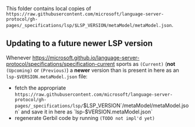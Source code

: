 This folder contains local copies of `https://raw.githubusercontent.com/microsoft/language-server-protocol/gh-pages/_specifications/lsp/$LSP_VERSION/metaModel/metaModel.json`.

## Updating to a future newer LSP version

Whenever https://microsoft.github.io/language-server-protocol/specifications/specification-current sports as `(Current)` (__not__ `(Upcoming)` or `(Previous)`) a **newer** version than is present in here as an `lsp-$VERSION.metaModel.json` file:

- fetch the appropriate `https://raw.githubusercontent.com/microsoft/language-server-protocol/gh-pages/_specifications/lsp/`$LSP_VERSION`/metaModel/metaModel.json` and save it in here as `lsp-$VERSION.metaModel.json`
- regenerate Gerbil code by running `(TODO not impl'd yet)`
